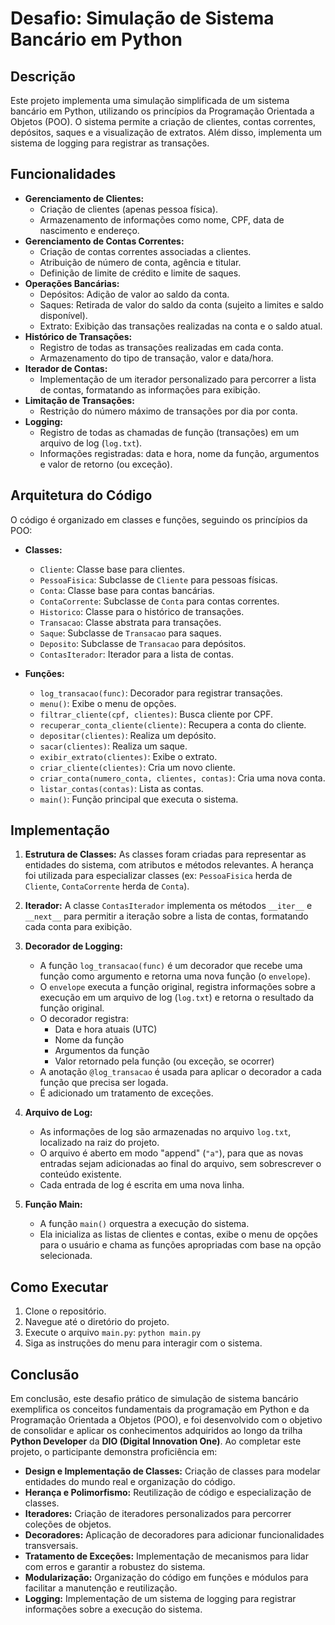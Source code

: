 
# Desafio: Simulação de Sistema Bancário em Python

## Descrição

Este projeto implementa uma simulação simplificada de um sistema bancário em Python, utilizando os princípios da Programação Orientada a Objetos (POO). O sistema permite a criação de clientes, contas correntes, depósitos, saques e a visualização de extratos. Além disso, implementa um sistema de logging para registrar as transações.

## Funcionalidades

*   **Gerenciamento de Clientes:**
    *   Criação de clientes (apenas pessoa física).
    *   Armazenamento de informações como nome, CPF, data de nascimento e endereço.
*   **Gerenciamento de Contas Correntes:**
    *   Criação de contas correntes associadas a clientes.
    *   Atribuição de número de conta, agência e titular.
    *   Definição de limite de crédito e limite de saques.
*   **Operações Bancárias:**
    *   Depósitos: Adição de valor ao saldo da conta.
    *   Saques: Retirada de valor do saldo da conta (sujeito a limites e saldo disponível).
    *   Extrato: Exibição das transações realizadas na conta e o saldo atual.
*   **Histórico de Transações:**
    *   Registro de todas as transações realizadas em cada conta.
    *   Armazenamento do tipo de transação, valor e data/hora.
*   **Iterador de Contas:**
    *   Implementação de um iterador personalizado para percorrer a lista de contas, formatando as informações para exibição.
*   **Limitação de Transações:**
    *   Restrição do número máximo de transações por dia por conta.
*   **Logging:**
    *   Registro de todas as chamadas de função (transações) em um arquivo de log (`log.txt`).
    *   Informações registradas: data e hora, nome da função, argumentos e valor de retorno (ou exceção).

## Arquitetura do Código

O código é organizado em classes e funções, seguindo os princípios da POO:

*   **Classes:**
    *   `Cliente`: Classe base para clientes.
    *   `PessoaFisica`: Subclasse de `Cliente` para pessoas físicas.
    *   `Conta`: Classe base para contas bancárias.
    *   `ContaCorrente`: Subclasse de `Conta` para contas correntes.
    *   `Historico`: Classe para o histórico de transações.
    *   `Transacao`: Classe abstrata para transações.
    *   `Saque`: Subclasse de `Transacao` para saques.
    *   `Deposito`: Subclasse de `Transacao` para depósitos.
    *   `ContasIterador`: Iterador para a lista de contas.

*   **Funções:**
    *   `log_transacao(func)`: Decorador para registrar transações.
    *   `menu()`: Exibe o menu de opções.
    *   `filtrar_cliente(cpf, clientes)`: Busca cliente por CPF.
    *   `recuperar_conta_cliente(cliente)`: Recupera a conta do cliente.
    *   `depositar(clientes)`: Realiza um depósito.
    *   `sacar(clientes)`: Realiza um saque.
    *   `exibir_extrato(clientes)`: Exibe o extrato.
    *   `criar_cliente(clientes)`: Cria um novo cliente.
    *   `criar_conta(numero_conta, clientes, contas)`: Cria uma nova conta.
    *   `listar_contas(contas)`: Lista as contas.
    *   `main()`: Função principal que executa o sistema.

## Implementação

1.  **Estrutura de Classes:** As classes foram criadas para representar as entidades do sistema, com atributos e métodos relevantes. A herança foi utilizada para especializar classes (ex: `PessoaFisica` herda de `Cliente`, `ContaCorrente` herda de `Conta`).

2.  **Iterador:** A classe `ContasIterador` implementa os métodos `__iter__` e `__next__` para permitir a iteração sobre a lista de contas, formatando cada conta para exibição.

3.  **Decorador de Logging:**
    *   A função `log_transacao(func)` é um decorador que recebe uma função como argumento e retorna uma nova função (o `envelope`).
    *   O `envelope` executa a função original, registra informações sobre a execução em um arquivo de log (`log.txt`) e retorna o resultado da função original.
    *   O decorador registra:
        *   Data e hora atuais (UTC)
        *   Nome da função
        *   Argumentos da função
        *   Valor retornado pela função (ou exceção, se ocorrer)
    *   A anotação `@log_transacao` é usada para aplicar o decorador a cada função que precisa ser logada.
    *   É adicionado um tratamento de exceções.

4.  **Arquivo de Log:**
    *   As informações de log são armazenadas no arquivo `log.txt`, localizado na raiz do projeto.
    *   O arquivo é aberto em modo "append" (`"a"`), para que as novas entradas sejam adicionadas ao final do arquivo, sem sobrescrever o conteúdo existente.
    *   Cada entrada de log é escrita em uma nova linha.

5.  **Função Main:**
    *   A função `main()` orquestra a execução do sistema.
    *   Ela inicializa as listas de clientes e contas, exibe o menu de opções para o usuário e chama as funções apropriadas com base na opção selecionada.


## Como Executar

1.  Clone o repositório.
2.  Navegue até o diretório do projeto.
3.  Execute o arquivo `main.py`: `python main.py`
4.  Siga as instruções do menu para interagir com o sistema.


## Conclusão 

Em conclusão, este desafio prático de simulação de sistema bancário exemplifica os conceitos fundamentais da programação em Python e da Programação Orientada a Objetos (POO), e foi desenvolvido com o objetivo de consolidar e aplicar os conhecimentos adquiridos ao longo da trilha **Python Developer** da **DIO (Digital Innovation One)**. Ao completar este projeto, o participante demonstra proficiência em:

*   **Design e Implementação de Classes:** Criação de classes para modelar entidades do mundo real e organização do código.
*   **Herança e Polimorfismo:** Reutilização de código e especialização de classes.
*   **Iteradores:** Criação de iteradores personalizados para percorrer coleções de objetos.
*   **Decoradores:** Aplicação de decoradores para adicionar funcionalidades transversais.
*   **Tratamento de Exceções:** Implementação de mecanismos para lidar com erros e garantir a robustez do sistema.
*   **Modularização:** Organização do código em funções e módulos para facilitar a manutenção e reutilização.
*   **Logging:** Implementação de um sistema de logging para registrar informações sobre a execução do sistema.



